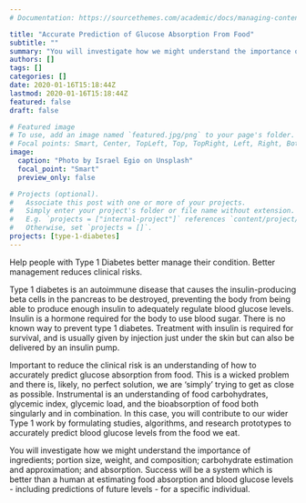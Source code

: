 ```yaml
---
# Documentation: https://sourcethemes.com/academic/docs/managing-content/

title: "Accurate Prediction of Glucose Absorption From Food"
subtitle: ""
summary: "You will investigate how we might understand the importance of ingredients; portion size, weight, and composition; carbohydrate estimation and approximation; and absorption."
authors: []
tags: []
categories: []
date: 2020-01-16T15:18:44Z
lastmod: 2020-01-16T15:18:44Z
featured: false
draft: false

# Featured image
# To use, add an image named `featured.jpg/png` to your page's folder.
# Focal points: Smart, Center, TopLeft, Top, TopRight, Left, Right, BottomLeft, Bottom, BottomRight.
image:
  caption: "Photo by Israel Egio on Unsplash"
  focal_point: "Smart"
  preview_only: false

# Projects (optional).
#   Associate this post with one or more of your projects.
#   Simply enter your project's folder or file name without extension.
#   E.g. `projects = ["internal-project"]` references `content/project/deep-learning/index.md`.
#   Otherwise, set `projects = []`.
projects: [type-1-diabetes]
---
```


Help people with Type 1 Diabetes better manage their condition. Better management reduces clinical risks.

Type 1 diabetes is an autoimmune disease that causes the insulin-producing beta cells in the pancreas to be destroyed, preventing the body from being able to produce enough insulin to adequately regulate blood glucose levels. Insulin is a hormone required for the body to use blood sugar. There is no known way to prevent type 1 diabetes. Treatment with insulin is required for survival, and is usually given by injection just under the skin but can also be delivered by an insulin pump.

Important to reduce the clinical risk is an understanding of how to accurately predict glucose absorption from food. This is a wicked problem and there is, likely, no perfect solution, we are ‘simply’ trying to get as close as possible. Instrumental is an understanding of food carbohydrates, glycemic index, glycemic load, and the bioabsorption of food both singularly and in combination. In this case, you will contribute to our wider Type 1 work by formulating studies, algorithms, and research prototypes to accurately predict blood glucose levels from the food we eat.

You will investigate how we might understand the importance of ingredients; portion size, weight, and composition; carbohydrate estimation and approximation; and absorption. Success will be a system which is better than a human at estimating food absorption and blood glucose levels - including predictions of future levels - for a specific individual.

